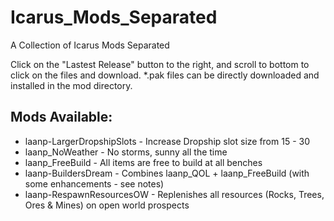 # Icarus_Mods_Separated
A Collection of Icarus Mods Separated 

Click on the "Lastest Release" button to the right, and scroll to bottom to click on the files and download.
*.pak files can be directly downloaded and installed in the mod directory.

## Mods Available:
- laanp-LargerDropshipSlots - Increase Dropship slot size from 15 - 30
- laanp_NoWeather - No storms, sunny all the time
- laanp_FreeBuild - All items are free to build at all benches
- laanp-BuildersDream - Combines laanp_QOL + laanp_FreeBuild (with some enhancements - see notes)
- laanp-RespawnResourcesOW - Replenishes all resources (Rocks, Trees, Ores & Mines) on open world prospects
